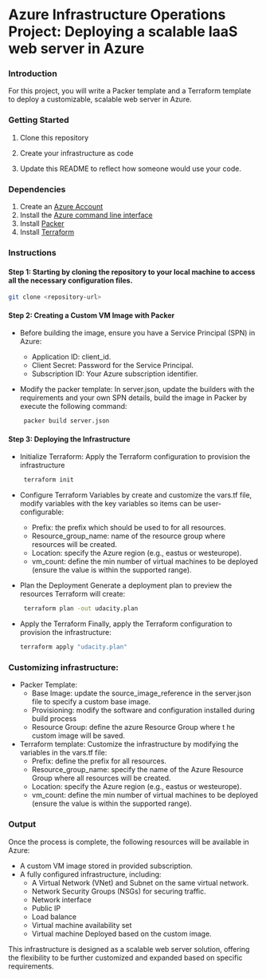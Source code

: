 # Azure Infrastructure Operations Project: Deploying a scalable IaaS web server in Azure

### Introduction
For this project, you will write a Packer template and a Terraform template to deploy a customizable, scalable web server in Azure.

### Getting Started
1. Clone this repository

2. Create your infrastructure as code

3. Update this README to reflect how someone would use your code.

### Dependencies
1. Create an [Azure Account](https://portal.azure.com) 
2. Install the [Azure command line interface](https://docs.microsoft.com/en-us/cli/azure/install-azure-cli?view=azure-cli-latest)
3. Install [Packer](https://www.packer.io/downloads)
4. Install [Terraform](https://www.terraform.io/downloads.html)

### Instructions
#### Step 1: Starting by cloning the repository to your local machine to access all the necessary configuration files.
   ```sh
   git clone <repository-url>
   ```
#### Step 2: Creating a Custom VM Image with Packer
- Before building the image, ensure you have a Service Principal (SPN) in Azure:
  - Application ID: client_id.
  - Client Secret: Password for the Service Principal.
  - Subscription ID: Your Azure subscription identifier.
     
- Modify the packer template: 
		In server.json, update the builders with the requirements and your own SPN details, build the image in Packer by execute the following command:

  ```sh
   packer build server.json
  ```
#### Step 3: Deploying the Infrastructure
- Initialize Terraform:
  Apply the Terraform configuration to provision the infrastructure

  ```sh
   terraform init
  ```
- Configure Terraform Variables by create and customize the vars.tf file, modify variables with the key variables so items can be user-configurable:
  - Prefix: the prefix which should be used to for all resources.
  - Resource_group_name: name of the resource group where resources will be created.
  - Location: specify the Azure region (e.g., eastus or westeurope).
  - vm_count: define the min number of virtual machines to be deployed (ensure the value is within the supported range).
- Plan the Deployment
  Generate a deployment plan to preview the resources Terraform will create:

  ```sh
   terraform plan -out udacity.plan
  ```
- Apply the Terraform
  Finally, apply the Terraform configuration to provision the infrastructure:
  
  ```sh
  terraform apply "udacity.plan"    
  ```
### Customizing infrastructure:
- Packer Template:
  - Base Image: update the source_image_reference in the server.json file to specify a custom base image.
  - Provisioning: modify the software and configuration installed during build process
  - Resource Group: define the azure Resource Group where t he custom image will be saved.
- Terraform template:
  Customize the infrastructure by modifying the variables in the vars.tf file:
   - Prefix: define the prefix for all resources.
   - Resource_group_name: specify the name of the Azure Resource Group where all resources will be created.
   - Location: specify the Azure region (e.g., eastus or westeurope).
   - vm_count: define the min number of virtual machines to be deployed (ensure the value is within the supported range).

### Output
Once the process is complete, the following resources will be available in Azure:
- A custom VM image stored in provided subscription.
- A fully configured infrastructure, including:
   - A Virtual Network (VNet) and Subnet on the same virtual network.
   - Network Security Groups (NSGs) for securing traffic.
   - Network interface
   - Public IP
   - Load balance
   - Virtual machine availability set
   - Virtual machine Deployed based on the custom image.
     
This infrastructure is designed as a scalable web server solution, offering the flexibility to be further customized and expanded based on specific requirements. 
